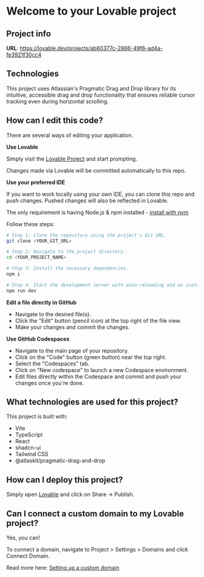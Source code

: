# Welcome to your Lovable project

## Project info

**URL**: https://lovable.dev/projects/ab60377c-2866-49f6-ad4a-fe3921f30cc4

## Technologies

This project uses Atlassian's Pragmatic Drag and Drop library for its intuitive, accessible drag and drop functionality that ensures reliable cursor tracking even during horizontal scrolling.

## How can I edit this code?

There are several ways of editing your application.

**Use Lovable**

Simply visit the [Lovable Project](https://lovable.dev/projects/ab60377c-2866-49f6-ad4a-fe3921f30cc4) and start prompting.

Changes made via Lovable will be committed automatically to this repo.

**Use your preferred IDE**

If you want to work locally using your own IDE, you can clone this repo and push changes. Pushed changes will also be reflected in Lovable.

The only requirement is having Node.js & npm installed - [install with nvm](https://github.com/nvm-sh/nvm#installing-and-updating)

Follow these steps:

```sh
# Step 1: Clone the repository using the project's Git URL.
git clone <YOUR_GIT_URL>

# Step 2: Navigate to the project directory.
cd <YOUR_PROJECT_NAME>

# Step 3: Install the necessary dependencies.
npm i

# Step 4: Start the development server with auto-reloading and an instant preview.
npm run dev
```

**Edit a file directly in GitHub**

- Navigate to the desired file(s).
- Click the "Edit" button (pencil icon) at the top right of the file view.
- Make your changes and commit the changes.

**Use GitHub Codespaces**

- Navigate to the main page of your repository.
- Click on the "Code" button (green button) near the top right.
- Select the "Codespaces" tab.
- Click on "New codespace" to launch a new Codespace environment.
- Edit files directly within the Codespace and commit and push your changes once you're done.

## What technologies are used for this project?

This project is built with:

- Vite
- TypeScript
- React
- shadcn-ui
- Tailwind CSS
- @atlaskit/pragmatic-drag-and-drop

## How can I deploy this project?

Simply open [Lovable](https://lovable.dev/projects/ab60377c-2866-49f6-ad4a-fe3921f30cc4) and click on Share -> Publish.

## Can I connect a custom domain to my Lovable project?

Yes, you can!

To connect a domain, navigate to Project > Settings > Domains and click Connect Domain.

Read more here: [Setting up a custom domain](https://docs.lovable.dev/tips-tricks/custom-domain#step-by-step-guide)
